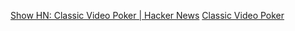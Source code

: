 
[Show HN: Classic Video Poker | Hacker News](https://news.ycombinator.com/item?id=37763098)
[Classic Video Poker](https://classicvideopoker.com/classicvideopoker/)
